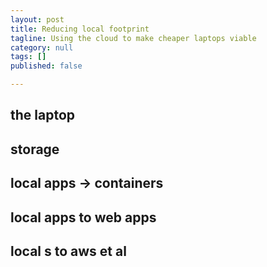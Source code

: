 ```yaml
---
layout: post
title: Reducing local footprint
tagline: Using the cloud to make cheaper laptops viable
category: null
tags: []
published: false

---
```

## the laptop

## storage

## local apps -> containers

## local apps to web apps

## local s to aws et al